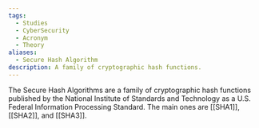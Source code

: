 ```yaml
---
tags:
  - Studies
  - CyberSecurity
  - Acronym
  - Theory
aliases:
  - Secure Hash Algorithm
description: A family of cryptographic hash functions.
---
```

The Secure Hash Algorithms are a family of cryptographic hash functions published by the National Institute of Standards and Technology as a U.S. Federal Information Processing Standard. The main ones are [[SHA1]], [[SHA2]], and [[SHA3]].